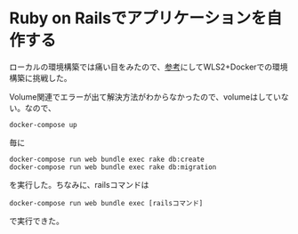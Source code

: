 # Ruby on Railsでアプリケーションを自作する

ローカルの環境構築では痛い目をみたので、[参考](https://qiita.com/daichi41/items/dfea6195cbb7b24f3419)にしてWLS2+Dockerでの環境構築に挑戦した。

Volume関連でエラーが出て解決方法がわからなかったので、volumeはしていない。なので、
```console
docker-compose up
```
毎に
```console
docker-compose run web bundle exec rake db:create
docker-compose run web bundle exec rake db:migration
```
を実行した。ちなみに、railsコマンドは
```
docker-compose run web bundle exec [railsコマンド]
```
で実行できた。
